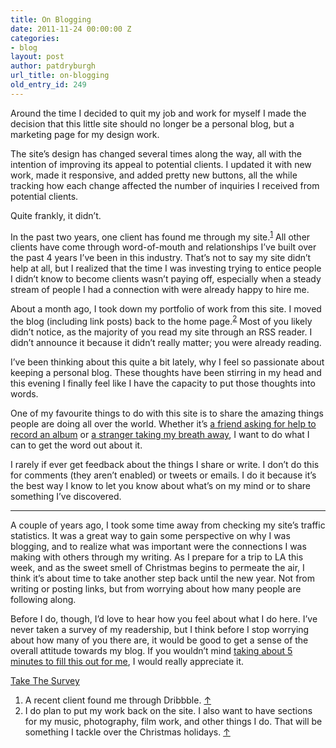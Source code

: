 ```yaml
---
title: On Blogging
date: 2011-11-24 00:00:00 Z
categories:
- blog
layout: post
author: patdryburgh
url_title: on-blogging
old_entry_id: 249
---
```


<p>Around the time I decided to quit my job and work for myself I made the decision that this little site should no longer be a personal blog, but a marketing page for my design work.</p>

<p>The site&#8217;s design has changed several times along the way, all with the intention of improving its appeal to potential clients. I updated it with new work, made it responsive, and added pretty new buttons, all the while tracking how each change affected the number of inquiries I received from potential clients.</p>

<p>Quite frankly, it didn&#8217;t.</p>

<p>In the past two years, one client has found me through my site.<sup><a href="#f1124" id="fn11241" title="see footnote 1">1</a></sup> All other clients have come through word-of-mouth and relationships I&#8217;ve built over the past 4 years I&#8217;ve been in this industry. That&#8217;s not to say my site didn&#8217;t help at all, but I realized that the time I was investing trying to entice people I didn&#8217;t know to become clients wasn&#8217;t paying off, especially when a steady stream of people I had a connection with were already happy to hire me.</p>

<p>About a month ago, I took down my portfolio of work from this site. I moved the blog (including link posts) back to the home page.<sup><a href="#f667" id="fn6672" title="see footnote 2">2</a></sup> Most of you likely didn&#8217;t notice, as the majority of you read my site through an RSS reader. I didn&#8217;t announce it because it didn&#8217;t really matter; you were already reading.</p>

<p>I&#8217;ve been thinking about this quite a bit lately, why I feel so passionate about keeping a personal blog. These thoughts have been stirring in my head and this evening I finally feel like I have the capacity to put those thoughts into words.</p>

<p>One of my favourite things to do with this site is to share the amazing things people are doing all over the world. Whether it&#8217;s <a href="http://patdryburgh.com/link/hello-kelly-on-kickstarter">a friend asking for help to record an album</a> or <a href="http://patdryburgh.com/link/time-lapse-view-from-space">a stranger taking my breath away</a>, I want to do what I can to get the word out about it.</p>

<p>I rarely if ever get feedback about the things I share or write. I don&#8217;t do this for comments (they aren&#8217;t enabled) or tweets or emails. I do it because it&#8217;s the best way I know to let you know about what&#8217;s on my mind or to share something I&#8217;ve discovered.</p>

<hr />

<p>A couple of years ago, I took some time away from checking my site&#8217;s traffic statistics. It was a great way to gain some perspective on why I was blogging, and to realize what was important were the connections I was making with others through my writing. As I prepare for a trip to LA this week, and as the sweet smell of Christmas begins to permeate the air, I think it&#8217;s about time to take another step back until the new year. Not from writing or posting links, but from worrying about how many people are following along.</p>

<p>Before I do, though, I&#8217;d love to hear how you feel about what I do here. I&#8217;ve never taken a survey of my readership, but I think before I stop worrying about how many of you there are, it would be good to get a sense of the overall attitude towards my blog. If you wouldn&#8217;t mind <a href="https://docs.google.com/spreadsheet/viewform?formkey=dExmWVRzUmo5Rnowa1ZJTXVVYS04RlE6MQ">taking about 5 minutes to fill this out for me</a>, I would really appreciate it.</p>

<p><a href="https://docs.google.com/spreadsheet/viewform?formkey=dExmWVRzUmo5Rnowa1ZJTXVVYS04RlE6MQ" class="button">Take The Survey</a></p>

<div class="footnotes">
    <ol>
        <li id="f1124">A recent client found me through Dribbble. <a href="#fn11241" title="return to article">↑</a></li>
        <li id="f667">I do plan to put my work back on the site. I also want to have sections for my music, photography, film work, and other things I do. That will be something I tackle over the Christmas holidays.  <a href="#fn6672" title="return to article">↑</a></li>
    </ol>
</div>